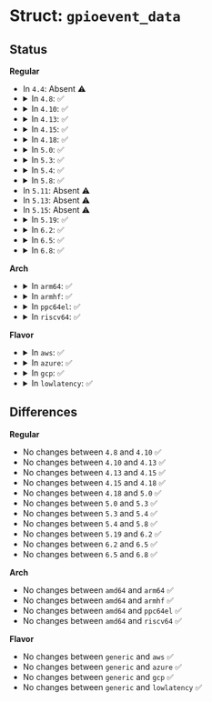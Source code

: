 # Struct: <code>gpioevent_data</code>

## Status
<b>Regular</b>
<ul>
<li>
In <code>4.4</code>: Absent ⚠️
</li>
<li>
<details>
<summary>In <code>4.8</code>: ✅</summary>

```c
struct gpioevent_data {
    __u64 timestamp;
    __u32 id;
};
```
</details>
</li>
<li>
<details>
<summary>In <code>4.10</code>: ✅</summary>

```c
struct gpioevent_data {
    __u64 timestamp;
    __u32 id;
};
```
</details>
</li>
<li>
<details>
<summary>In <code>4.13</code>: ✅</summary>

```c
struct gpioevent_data {
    __u64 timestamp;
    __u32 id;
};
```
</details>
</li>
<li>
<details>
<summary>In <code>4.15</code>: ✅</summary>

```c
struct gpioevent_data {
    __u64 timestamp;
    __u32 id;
};
```
</details>
</li>
<li>
<details>
<summary>In <code>4.18</code>: ✅</summary>

```c
struct gpioevent_data {
    __u64 timestamp;
    __u32 id;
};
```
</details>
</li>
<li>
<details>
<summary>In <code>5.0</code>: ✅</summary>

```c
struct gpioevent_data {
    __u64 timestamp;
    __u32 id;
};
```
</details>
</li>
<li>
<details>
<summary>In <code>5.3</code>: ✅</summary>

```c
struct gpioevent_data {
    __u64 timestamp;
    __u32 id;
};
```
</details>
</li>
<li>
<details>
<summary>In <code>5.4</code>: ✅</summary>

```c
struct gpioevent_data {
    __u64 timestamp;
    __u32 id;
};
```
</details>
</li>
<li>
<details>
<summary>In <code>5.8</code>: ✅</summary>

```c
struct gpioevent_data {
    __u64 timestamp;
    __u32 id;
};
```
</details>
</li>
<li>
In <code>5.11</code>: Absent ⚠️
</li>
<li>
In <code>5.13</code>: Absent ⚠️
</li>
<li>
In <code>5.15</code>: Absent ⚠️
</li>
<li>
<details>
<summary>In <code>5.19</code>: ✅</summary>

```c
struct gpioevent_data {
    __u64 timestamp;
    __u32 id;
};
```
</details>
</li>
<li>
<details>
<summary>In <code>6.2</code>: ✅</summary>

```c
struct gpioevent_data {
    __u64 timestamp;
    __u32 id;
};
```
</details>
</li>
<li>
<details>
<summary>In <code>6.5</code>: ✅</summary>

```c
struct gpioevent_data {
    __u64 timestamp;
    __u32 id;
};
```
</details>
</li>
<li>
<details>
<summary>In <code>6.8</code>: ✅</summary>

```c
struct gpioevent_data {
    __u64 timestamp;
    __u32 id;
};
```
</details>
</li>
</ul>
<b>Arch</b>
<ul>
<li>
<details>
<summary>In <code>arm64</code>: ✅</summary>

```c
struct gpioevent_data {
    __u64 timestamp;
    __u32 id;
};
```
</details>
</li>
<li>
<details>
<summary>In <code>armhf</code>: ✅</summary>

```c
struct gpioevent_data {
    __u64 timestamp;
    __u32 id;
};
```
</details>
</li>
<li>
<details>
<summary>In <code>ppc64el</code>: ✅</summary>

```c
struct gpioevent_data {
    __u64 timestamp;
    __u32 id;
};
```
</details>
</li>
<li>
<details>
<summary>In <code>riscv64</code>: ✅</summary>

```c
struct gpioevent_data {
    __u64 timestamp;
    __u32 id;
};
```
</details>
</li>
</ul>
<b>Flavor</b>
<ul>
<li>
<details>
<summary>In <code>aws</code>: ✅</summary>

```c
struct gpioevent_data {
    __u64 timestamp;
    __u32 id;
};
```
</details>
</li>
<li>
<details>
<summary>In <code>azure</code>: ✅</summary>

```c
struct gpioevent_data {
    __u64 timestamp;
    __u32 id;
};
```
</details>
</li>
<li>
<details>
<summary>In <code>gcp</code>: ✅</summary>

```c
struct gpioevent_data {
    __u64 timestamp;
    __u32 id;
};
```
</details>
</li>
<li>
<details>
<summary>In <code>lowlatency</code>: ✅</summary>

```c
struct gpioevent_data {
    __u64 timestamp;
    __u32 id;
};
```
</details>
</li>
</ul>

## Differences
<b>Regular</b>
<ul>
<li>
No changes between <code>4.8</code> and <code>4.10</code> ✅
</li>
<li>
No changes between <code>4.10</code> and <code>4.13</code> ✅
</li>
<li>
No changes between <code>4.13</code> and <code>4.15</code> ✅
</li>
<li>
No changes between <code>4.15</code> and <code>4.18</code> ✅
</li>
<li>
No changes between <code>4.18</code> and <code>5.0</code> ✅
</li>
<li>
No changes between <code>5.0</code> and <code>5.3</code> ✅
</li>
<li>
No changes between <code>5.3</code> and <code>5.4</code> ✅
</li>
<li>
No changes between <code>5.4</code> and <code>5.8</code> ✅
</li>
<li>
No changes between <code>5.19</code> and <code>6.2</code> ✅
</li>
<li>
No changes between <code>6.2</code> and <code>6.5</code> ✅
</li>
<li>
No changes between <code>6.5</code> and <code>6.8</code> ✅
</li>
</ul>
<b>Arch</b>
<ul>
<li>
No changes between <code>amd64</code> and <code>arm64</code> ✅
</li>
<li>
No changes between <code>amd64</code> and <code>armhf</code> ✅
</li>
<li>
No changes between <code>amd64</code> and <code>ppc64el</code> ✅
</li>
<li>
No changes between <code>amd64</code> and <code>riscv64</code> ✅
</li>
</ul>
<b>Flavor</b>
<ul>
<li>
No changes between <code>generic</code> and <code>aws</code> ✅
</li>
<li>
No changes between <code>generic</code> and <code>azure</code> ✅
</li>
<li>
No changes between <code>generic</code> and <code>gcp</code> ✅
</li>
<li>
No changes between <code>generic</code> and <code>lowlatency</code> ✅
</li>
</ul>
